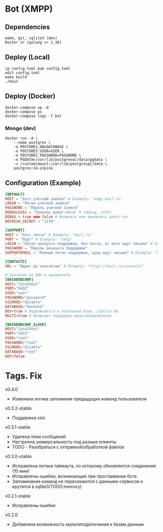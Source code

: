 # Bot (XMPP)

## Dependencies
```
make, git, sqlite3 (dev)
Docker or (golang => 1.16)
```
## Deploy (Local)
```
cp config.toml.bak config.toml
edit config.toml
make build
./main
```
## Deploy (Docker)
```
docker-compose up -d
docker-compose ps
docker-compose logs -f bot
```

### Mongo (dev)
```
docker run -d \
    --name postgres \
    -e POSTGRES_DB=DATABASE \
    -e POSTGRES_USER=USER \
    -e POSTGRES_PASSWORD=PASSWORD \
    -e PGDATA=/var/lib/postgresql/data/pgdata \
    -v /custom/mount:/var/lib/postgresql/data \
    postgres:14-alpine
```

## Configuration (Example)
```toml
[DEFAULT]
HOST = "Хост учетной записи" # Example: "xmpp.mail.ru"
LOGIN = "Логин учетной записи"
PASSWORD = "Пароль учетной записи" 
DEBUGLEVEL = "Уровень дебаг-лога" # [debug, info]
DEBUG = true или false # Включить или выключить дебаг-лог
REFRESH_SECRET = "1234"

[SUPPORT]
HOST = "Хост почты" # Example: "mail.ru"
PORT = "Порт" # Example: "smtp"
LOGIN = "Логин аккаунта поддержки, без хоста, от кого идут письма" # Example: "user" 
PASSWORD = "Пароль аккаунта поддержки"
SUPPORTEMAIL = "Полный логин поддержки, куда идут письма" # Example: "user@mail.ru"

[CONTACTS]
URL = "Адрес до контактов" # Example: "https://mail.ru/contacts"

# Значение из ENV в приоритете
[BACKENDCONF]
HOST="localhost"
PORT="5432"
USER="user"
PASSWORD="password"
SSLMODE="disable"
DATABASE="backend"
DEV=true # Подключается к локальной базе ./sqlite.db
MULTI=true # Включает поддержку мультиподключения

[BACKENDCONF_SLAVE]
HOST="localhost"
PORT="5432"
USER="root"
PASSWORD="root"
SSLMODE="disable"
DATABASE="root"
DEV=false
```

# Tags. Fix
v0.4.0
* Изменена логика запоминия предыдущих команд пользователя

v0.3.2-stable
* Поддержка xslx 

v0.3.1-stable
* Удалена тема сообщений
* Настроена универсальность под разные клиенты
* TODO - Разобраться с отправкой\обработкой файлов

v0.3.0-stable
* Исправлена логика таймаута, по которому обновляется соединение (10 мин)
* Исправлены ошибки, возникающие при простаивании бота
* Запоминание команд не пересекаются с данными сервисов и крутятся в sqlite3(TODO:memory)

v0.2.1-stable
* Исправлены ошибки

v0.2.0
* Добавлена возможность мультиподключения к базам данным